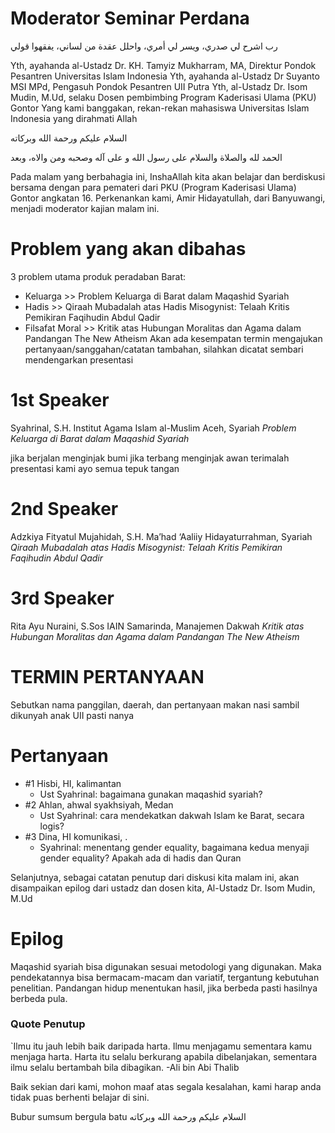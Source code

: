 # Moderator Seminar Perdana

رب اشرح لي صدري، ويسر لي أمري، واحلل عقدة من لساني، يفقهوا قولي

Yth, ayahanda al-Ustadz Dr. KH. Tamyiz Mukharram, MA, Direktur Pondok Pesantren Universitas Islam Indonesia
Yth, ayahanda al-Ustadz Dr Suyanto MSI MPd, Pengasuh Pondok Pesantren UII Putra
Yth, al-Ustadz Dr. Isom Mudin, M.Ud, selaku Dosen pembimbing Program Kaderisasi Ulama (PKU) Gontor
Yang kami banggakan, rekan-rekan mahasiswa Universitas Islam Indonesia yang dirahmati Allah

السلام عليكم ورحمة الله وبركاته

الحمد لله والصلاة والسلام على رسول الله و على آله وصحبه ومن والاه، وبعد

Pada malam yang berbahagia ini, InshaAllah kita akan belajar dan berdiskusi bersama dengan para pemateri dari PKU (Program Kaderisasi Ulama) Gontor angkatan 16.
Perkenankan kami, Amir Hidayatullah, dari  Banyuwangi, menjadi moderator kajian malam ini. 

# Problem yang akan dibahas
3 problem utama produk peradaban Barat:
- Keluarga >> Problem Keluarga di Barat dalam Maqashid Syariah
- Hadis >> Qiraah Mubadalah atas Hadis Misogynist: Telaah Kritis Pemikiran Faqihudin Abdul Qadir
- Filsafat Moral >> Kritik atas Hubungan Moralitas dan Agama dalam Pandangan The New Atheism
Akan ada kesempatan termin mengajukan pertanyaan/sanggahan/catatan tambahan, silahkan dicatat sembari mendengarkan presentasi  

# 1st Speaker
Syahrinal, S.H.
Institut Agama Islam al-Muslim Aceh, Syariah
_Problem Keluarga di Barat dalam Maqashid Syariah_

jika berjalan menginjak bumi
jika terbang menginjak awan
terimalah presentasi kami
ayo semua tepuk tangan

# 2nd Speaker
Adzkiya Fityatul Mujahidah, S.H.
Ma’had ‘Aaliiy Hidayaturrahman, Syariah
_Qiraah Mubadalah atas Hadis Misogynist: Telaah Kritis Pemikiran Faqihudin Abdul Qadir_

# 3rd Speaker
Rita Ayu Nuraini, S.Sos
IAIN Samarinda, Manajemen Dakwah
_Kritik atas Hubungan Moralitas dan Agama dalam Pandangan The New Atheism_


# TERMIN PERTANYAAN
Sebutkan nama panggilan, daerah, dan pertanyaan
makan nasi sambil dikunyah
anak UII pasti nanya

# Pertanyaan
- #1 Hisbi, HI, kalimantan
	- Ust Syahrinal: bagaimana gunakan maqashid syariah?
- #2 Ahlan, ahwal syakhsiyah, Medan
	- Ust Syahrinal: cara mendekatkan dakwah Islam ke Barat, secara logis?
- #3 Dina, HI komunikasi, .
	- Syahrinal: menentang gender equality, bagaimana kedua menyaji gender equality? Apakah ada di hadis dan Quran

Selanjutnya, sebagai catatan penutup dari diskusi kita malam ini, akan disampaikan epilog dari ustadz dan dosen kita, Al-Ustadz Dr. Isom Mudin, M.Ud

# Epilog
Maqashid syariah bisa digunakan sesuai metodologi yang digunakan. Maka pendekatannya bisa bermacam-macam dan variatif, tergantung kebutuhan penelitian. 
Pandangan hidup menentukan hasil, jika berbeda pasti hasilnya berbeda pula.


### Quote Penutup
`Ilmu itu jauh lebih baik daripada harta. Ilmu menjagamu sementara kamu menjaga harta. Harta itu selalu berkurang apabila dibelanjakan, sementara ilmu selalu bertambah bila dibagikan. -Ali bin Abi Thalib

Baik sekian dari kami, mohon maaf atas segala kesalahan, kami harap anda tidak puas berhenti belajar di sini.

Bubur sumsum bergula batu
 السلام عليكم ورحمة الله وبركاته
